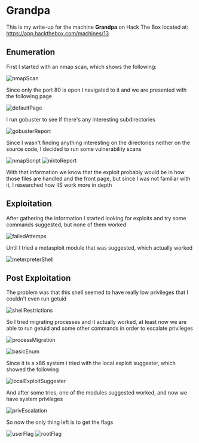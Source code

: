 # Grandpa

This is my write-up for the machine **Grandpa** on Hack The Box located at: https://app.hackthebox.com/machines/13

## Enumeration

First I started with an nmap scan, which shows the following:

![nmapScan](./res/Grandpa/nmapScan.png)

Since only the port 80 is open I navigated to it and we are presented with the following page

![defaultPage](./res/Grandpa/defaultPage.png)

I run gobuster to see if there's any interesting subdirectories

![gobusterReport](./res/Grandpa/gobusterReport.png)

Since I wasn't finding anything interesting on the directories neither on the source code, I decided to run some vulnerability scans

![nmapScript](./res/Grandpa/nmapScript.png)
![niktoReport](./res/Grandpa/niktoReport.png)

With that information we know that the exploit probably would be in how those files are handled and the front page, but since I was not familiar with it, I researched how IIS work more in depth

## Exploitation

After gathering the information I started looking for exploits and try some commands suggested, but none of them worked

![failedAttemps](./res/Grandpa/failedAttemps.png)

Until I tried a metasploit module that was suggested, which actually worked

![meterpreterShell](./res/Grandpa/meterpreterShell.png)

## Post Exploitation

The problem was that this shell seemed to have really low privileges that I couldn't even run getuid

![shellRestrictions](./res/Grandpa/shellRestrictions.png)

So I tried migrating processes and it actually worked, at least now we are able to run getuid and some other commands in order to escalate privileges

![processMigration](./res/Grandpa/processMigration.png)

![basicEnum](./res/Grandpa/basicEnum.png)

Since it is a x86 system i tried with the local exploit suggester, which showed the following

![localExploitSuggester](./res/Grandpa/localExploitSuggester.png)

And after some tries, one of the modules suggested worked, and now we have system privileges

![privEscalation](./res/Grandpa/privEscalation.png)

So now the only thing left is to get the flags

![userFlag](./res/Grandpa/userFlag.png)
![rootFlag](./res/Grandpa/rootFlag.png)
